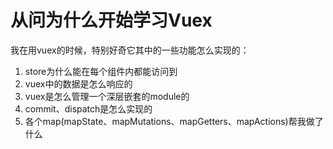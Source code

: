 # 从问为什么开始学习Vuex

我在用vuex的时候，特别好奇它其中的一些功能怎么实现的：

1. store为什么能在每个组件内都能访问到
2. vuex中的数据是怎么响应的
3. vuex是怎么管理一个深层嵌套的module的
4. commit、dispatch是怎么实现的
5. 各个map(mapState、mapMutations、mapGetters、mapActions)帮我做了什么


